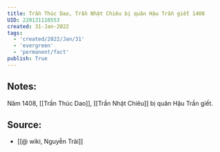 ```yaml
---
title: Trần Thúc Dao, Trần Nhật Chiêu bị quân Hậu Trần giết 1408
UID: 220131110553
created: 31-Jan-2022
tags:
  - 'created/2022/Jan/31'
  - 'evergreen'
  - 'permanent/fact'
publish: True
---
```

## Notes:
Năm 1408, [[Trần Thúc Dao]], [[Trần Nhật Chiêu]] bị quân Hậu Trần giết.

## Source:
- [[@ wiki, Nguyễn Trãi]]


